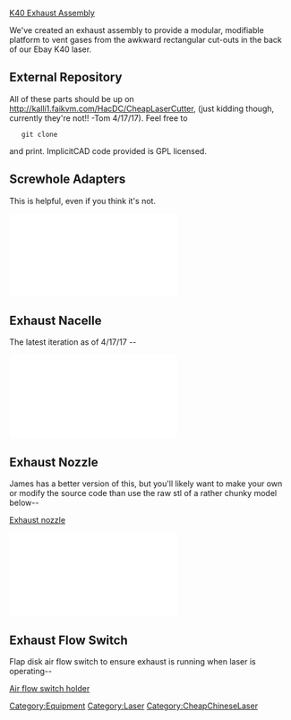 [K40 Exhaust Assembly](K40_Exhaust_Assembly)

We've created an exhaust assembly to provide a modular, modifiable
platform to vent gases from the awkward rectangular cut-outs in the back
of our Ebay K40 laser.

## External Repository

All of these parts should be up on
[<http://kalli1.faikvm.com/HacDC/CheapLaserCutter>](http://kalli1.faikvm.com/HacDC/CheapLaserCutter),
(just kidding though, currently they're not!! -Tom 4/17/17). Feel free
to

`   git clone`

and print. ImplicitCAD code provided is GPL licensed.

## Screwhole Adapters

This is helpful, even if you think it's not.

![](Screwhole_adapter.stl "Screwhole_adapter.stl")

## Exhaust Nacelle

The latest iteration as of 4/17/17 --

![](Square_vent_adapter.stl "Square_vent_adapter.stl")

## Exhaust Nozzle

James has a better version of this, but you'll likely want to make your
own or modify the source code than use the raw stl of a rather chunky
model below--

[Exhaust nozzle](Exhaust_nozzle)

![](round_hose_adapter.stl "round_hose_adapter.stl")

## Exhaust Flow Switch

Flap disk air flow switch to ensure exhaust is running when laser is
operating--

[Air flow switch holder](Air_flow_switch_holder)

[Category:Equipment](Category:Equipment)
[Category:Laser](Category:Laser)
[Category:CheapChineseLaser](Category:CheapChineseLaser)
